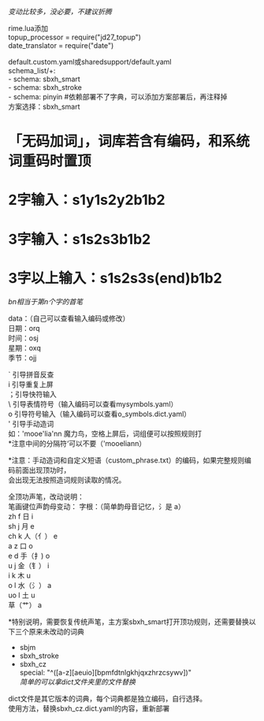 *变动比较多，没必要，不建议折腾*  

rime.lua添加  
  topup_processor = require("jd27_topup")  
  date_translator = require("date")  
  
default.custom.yaml或sharedsupport/default.yaml  
  schema_list/+:  
    - schema: sbxh_smart  
    - schema: sbxh_stroke  
    - schema: pinyin   #依赖部署不了字典，可以添加方案部署后，再注释掉  
方案选择：sbxh_smart  

# 「无码加词」，词库若含有编码，和系统词重码时置顶  
# 2字输入：s1y1s2y2b1b2  
# 3字输入：s1s2s3b1b2  
# 3字以上输入：s1s2s3s(end)b1b2  
*bn相当于第n个字的首笔*  

data：（自己可以查看输入编码或修改）  
日期：orq  
时间：osj  
星期：oxq  
季节：ojj  

` 引导拼音反查  
i 引导重复上屏  
；引导快符输入  
\ 引导表情符号（输入编码可以查看mysymbols.yaml）  
o 引导符号输入（输入编码可以查看o_symbols.dict.yaml）  
' 引导手动造词  
如：'mooe'lia'nn	魔力鸟，空格上屏后，词组便可以按照规则打  
*注意中间的分隔符‘可以不要（'mooeliann）  

*注意：手动造词和自定义短语（custom_phrase.txt）的编码，如果完整规则编码前面出现顶功时，  
      会出现无法按照造词规则读取的情况。  


全顶功声笔，改动说明：  
笔画键位声韵母变动：          字根：（简单韵母音记忆，氵是 a）  
	zh		f					日			i  
	sh		j					月			e  
	ch		k					人（亻）		e  
	a		z					口			o  
	e		d					手（扌)		o  
	u		j					金（钅）		i  
	i		k					木			u  
	o		l					水（氵）		a  
	uo		l					土			u  
								草（艹）		a  

*特别说明，需要恢复传统声笔，主方案sbxh_smart打开顶功规则，还需要替换以下三个原来未改动的词典  
  - sbjm  
  - sbxh_stroke  
  - sbxh_cz  
special: "^([a-z][aeuio][bpmfdtnlgkhjqxzhrzcsywv])"  
*简单的可以拿dict文件夹里的文件替换*  

dict文件是其它版本的词典，每个词典都是独立编码，自行选择。  
使用方法，替换sbxh_cz.dict.yaml的内容，重新部署  
